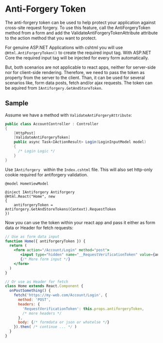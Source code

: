 # Anti-Forgery Token
The anti-forgery token can be used to help protect your application against cross-site request forgery. 
To use this feature, call the AntiForgeryToken method from a form and add the ValidateAntiForgeryTokenAttribute 
attribute to the action method that you want to protect.

For genuine ASP.NET Applications with cshtml you will use `@Html.AntiForgeryToken()` to create the required input tag. 
With ASP.NET Core the required input tag will be injected for every form automatically. 

But, both scenarios are not 
applicable to react apps, neither for server-side nor for client-side rendering. Therefore, we need to pass the token 
as property from the server to the client. Than, it can 
be used for several scenarios like, form data posts, fetch and/or ajax requests. The token can be aquired from 
`IAntiforgery.GetAndStoreToken`.

## Sample

Assume we have a method with `ValidateAntiForgeryAttribute`:
```cs
public class AccountController : Controller
{
    [HttpPost]
    [ValidateAntiForgeryToken]
    public async Task<IActionResult> Login(LoginInputModel model)
    {
      /* Login Logic */
    }
}
```

Use `IAntiforgery ` within the `Index.cshtml` file. This will also set http-only cookie required for antiforgery validation.
```cshtml
@model HomeViewModel

@inject IAntiforgery Antiforgery
@Html.React("Home", new
{
    antiforgeryToken = Antiforgery.GetAndStoreTokens(Context).RequestToken
})
```

Now you can use the token within your react app and pass it either as form data or Header for fetch requests:
```jsx
// Use as form data input
function Home({ antiforgeryToken }) {
  return (
    <form action="/Account/Login" method="post">
       <input type="hidden" name="__RequestVerificationToken" value={antiforgeryToken} />
       {/* More form input */}
    </form>
  )
}

// Or use as Header for fetch
class Home extends React.Component {
  onPostSomething() {
    fetch('https://my-web.com/Account/Login', {
      method: 'POST',
      headers: {
        'RequestVerificationToken': this.props.antiforgeryToken,
        /* more headers */
      },
      body: {/* formdata or json or whatelse */}
    }).then( /* continue ... */ )
  }
}
```
